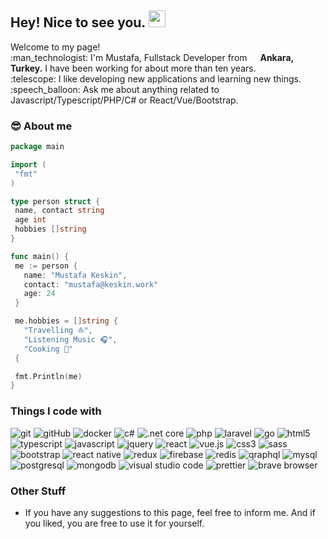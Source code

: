## Hey! Nice to see you. <img src="https://media.giphy.com/media/hvRJCLFzcasrR4ia7z/giphy.gif" width="27px" />

<p>
Welcome to my page!<br>
:man_technologist: I'm Mustafa, Fullstack Developer from <img src="https://image.flaticon.com/icons/svg/330/330467.svg" width="13"/> <b>Ankara, Turkey.</b> I have been working for about more than ten years.<br>
:telescope: I like developing new applications and learning new things.<br>
:speech_balloon: Ask me about anything related to Javascript/Typescript/PHP/C# or React/Vue/Bootstrap.</p>


### :sunglasses: About me
 ```go
package main
 
import (
  "fmt"
)

type person struct {
  name, contact string
  age int
  hobbies []string
}

func main() {
  me := person {
    name: "Mustafa Keskin",
    contact: "mustafa@keskin.work"
    age: 24
  }

  me.hobbies = []string {
    "Travelling ⛵",
    "Listening Music 🎧",
    "Cooking 🥘"
  {

  fmt.Println(me)
}
 ```


### Things I code with

<p>
  <img alt="git" src="https://img.shields.io/badge/Git%20-%23F05033.svg?&style=flat&logo=git&logoColor=white "/>
  <img alt="gitHub" src="https://img.shields.io/badge/GitHub%20-%23121011.svg?&style=flat&logo=github&logoColor=white "/>
  <img alt="docker" src="https://img.shields.io/badge/Docker%20-%230db7ed.svg?&style=flat&logo=docker&logoColor=white "/>
  <!--Backend Languages and Frameworks-->
  <img alt="c#" src="https://img.shields.io/badge/C%23%20-%23239120.svg?&style=flat&logo=c-sharp&logoColor=white "/>
  <img alt=".net core" src="https://img.shields.io/badge/.NET_Core-5C2D91?style=flat&logo=.net&logoColor=white "/>
  <img alt="php" src="https://img.shields.io/badge/PHP-%23777BB4.svg?&style=flat&logo=php&logoColor=white "/>
  <img alt="laravel" src="https://img.shields.io/badge/Laravel%20-%23FF2D20.svg?&style=flat&logo=laravel&logoColor=white "/>
  <img alt="go" src="https://img.shields.io/badge/Go-%2300ADD8.svg?&style=flat&logo=go&logoColor=white "/>
  <!--Frontend Tools and Frameworks-->
  <img alt="html5" src="https://img.shields.io/badge/HTML5%20-%23E34F26.svg?&style=flat&logo=html5&logoColor=white "/>
  <img alt="typescript" src="https://img.shields.io/badge/TypeScript%20-%23007ACC.svg?&style=flat&logo=typescript&logoColor=white "/>
  <img alt="javascript" src="https://img.shields.io/badge/JavaScript-F7DF1E?&style=flat&logo=JavaScript&logoColor=black "/>
  <img alt="jquery" src="https://img.shields.io/badge/jQuery%20-%230769AD.svg?&style=flat&logo=jquery&logoColor=white "/>
  <img alt="react" src="https://img.shields.io/badge/React%20-%2320232a.svg?&style=flat&logo=react&logoColor=%2361DAFB "/>
  <img alt="vue.js" src="https://img.shields.io/badge/Vuejs%20-%2335495e.svg?&style=flat&logo=vue.js&logoColor=%234FC08D "/>
  <img alt="css3" src="https://img.shields.io/badge/CSS3%20-%231572B6.svg?&style=flat&logo=css3&logoColor=white "/>
  <img alt="sass" src="https://img.shields.io/badge/SASS%20-hotpink.svg?&style=flat&logo=SASS&logoColor=white "/>
  <img alt="bootstrap" src="https://img.shields.io/badge/Bootstrap%20-%23563D7C.svg?&style=flat&logo=bootstrap&logoColor=white "/>
  <img alt="react native" src="https://img.shields.io/badge/React_Native%20-%2320232a.svg?&style=flat&logo=react&logoColor=%2361DAFB "/>
  <img alt="redux" src="https://img.shields.io/badge/Redux%20-%23593d88.svg?&style=flat&logo=redux&logoColor=white "/>
  <!--Database-->
  <img alt="firebase" src="https://img.shields.io/badge/Firebase-ffca28?style=flat&logo=firebase&logoColor=white "/>
  <img alt="redis" src="https://img.shields.io/badge/Redis-CC0000.svg?&style=flat&logo=redis&logoColor=white "/>
  <img alt="qraphql" src="https://img.shields.io/badge/GraphQL-E10098?style=flat&logo=graphql&logoColor=white "/>
  <img alt="mysql" src="https://img.shields.io/badge/MySQL%20-%231572B6.svg?&style=flat&logo=mysql&logoColor=white "/>
  <img alt="postgresql" src="https://img.shields.io/badge/PostgreSQL%20-%231572D9.svg?&style=flat&logo=postgresql&logoColor=white "/>
  <img alt="mongodb" src="https://img.shields.io/badge/MongoDB-%234ea94b.svg?&style=flat&logo=mongodb&logoColor=white "/>
  <!--Others-->
  <img alt="visual studio code" src="https://img.shields.io/badge/VS_Code-0078D4?style=flat&logo=visual%20studio%20code&logoColor=white "/>
  <img alt="prettier" src="https://img.shields.io/badge/Prettier-f8bc45?style=flat&logo=prettier&logoColor=black "/>
  <img alt="brave browser" src="https://img.shields.io/badge/Brave_Browser-fb542b?style=flat&logo=brave&logoColor=white "/>
</p>

### Other Stuff

- If you have any suggestions to this page, feel free to inform me. And if you liked, you are free to use it for yourself.
